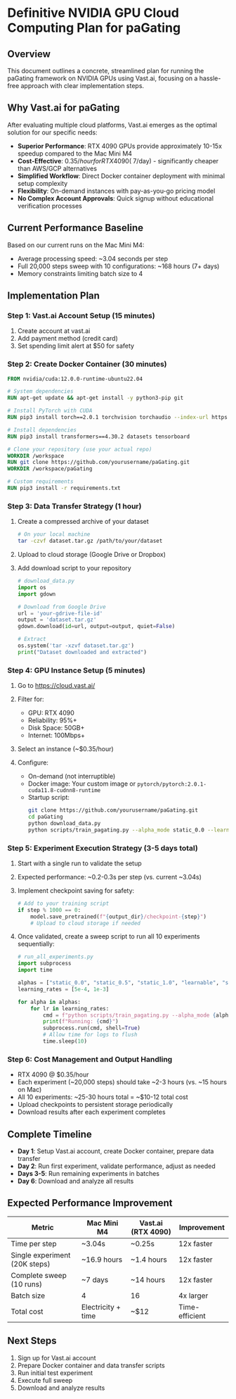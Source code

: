 # Definitive NVIDIA GPU Cloud Computing Plan for paGating

## Overview

This document outlines a concrete, streamlined plan for running the paGating framework on NVIDIA GPUs using Vast.ai, focusing on a hassle-free approach with clear implementation steps.

## Why Vast.ai for paGating

After evaluating multiple cloud platforms, Vast.ai emerges as the optimal solution for our specific needs:

- **Superior Performance**: RTX 4090 GPUs provide approximately 10-15x speedup compared to the Mac Mini M4
- **Cost-Effective**: $0.35/hour for RTX 4090 (~$7/day) - significantly cheaper than AWS/GCP alternatives
- **Simplified Workflow**: Direct Docker container deployment with minimal setup complexity
- **Flexibility**: On-demand instances with pay-as-you-go pricing model
- **No Complex Account Approvals**: Quick signup without educational verification processes

## Current Performance Baseline

Based on our current runs on the Mac Mini M4:
- Average processing speed: ~3.04 seconds per step
- Full 20,000 steps sweep with 10 configurations: ~168 hours (7+ days)
- Memory constraints limiting batch size to 4

## Implementation Plan

### Step 1: Vast.ai Account Setup (15 minutes)

1. Create account at vast.ai
2. Add payment method (credit card)
3. Set spending limit alert at $50 for safety

### Step 2: Create Docker Container (30 minutes)

```dockerfile
FROM nvidia/cuda:12.0.0-runtime-ubuntu22.04

# System dependencies
RUN apt-get update && apt-get install -y python3-pip git

# Install PyTorch with CUDA
RUN pip3 install torch==2.0.1 torchvision torchaudio --index-url https://download.pytorch.org/whl/cu118

# Install dependencies
RUN pip3 install transformers==4.30.2 datasets tensorboard

# Clone your repository (use your actual repo)
WORKDIR /workspace
RUN git clone https://github.com/yourusername/paGating.git
WORKDIR /workspace/paGating

# Custom requirements
RUN pip3 install -r requirements.txt
```

### Step 3: Data Transfer Strategy (1 hour)

1. Create a compressed archive of your dataset
   ```bash
   # On your local machine
   tar -czvf dataset.tar.gz /path/to/your/dataset
   ```

2. Upload to cloud storage (Google Drive or Dropbox)

3. Add download script to your repository
   ```python
   # download_data.py
   import os
   import gdown
   
   # Download from Google Drive
   url = 'your-gdrive-file-id'
   output = 'dataset.tar.gz'
   gdown.download(id=url, output=output, quiet=False)
   
   # Extract
   os.system('tar -xzvf dataset.tar.gz')
   print("Dataset downloaded and extracted")
   ```

### Step 4: GPU Instance Setup (5 minutes)

1. Go to https://cloud.vast.ai/
2. Filter for:
   - GPU: RTX 4090
   - Reliability: 95%+
   - Disk Space: 50GB+
   - Internet: 100Mbps+
   
3. Select an instance (~$0.35/hour)
4. Configure:
   - On-demand (not interruptible)
   - Docker image: Your custom image or `pytorch/pytorch:2.0.1-cuda11.8-cudnn8-runtime`
   - Startup script:
     ```bash
     git clone https://github.com/yourusername/paGating.git
     cd paGating
     python download_data.py
     python scripts/train_pagating.py --alpha_mode static_0.0 --learning_rate 5e-4 --batch_size 16 --max_steps 20000 --output_dir logs/phase2_sweeps
     ```

### Step 5: Experiment Execution Strategy (3-5 days total)

1. Start with a single run to validate the setup
2. Expected performance: ~0.2-0.3s per step (vs. current ~3.04s)
3. Implement checkpoint saving for safety:
   ```python
   # Add to your training script
   if step % 1000 == 0:
       model.save_pretrained(f"{output_dir}/checkpoint-{step}")
       # Upload to cloud storage if needed
   ```

4. Once validated, create a sweep script to run all 10 experiments sequentially:
   ```python
   # run_all_experiments.py
   import subprocess
   import time
   
   alphas = ["static_0.0", "static_0.5", "static_1.0", "learnable", "scheduler_cosine"]
   learning_rates = [5e-4, 1e-3]
   
   for alpha in alphas:
       for lr in learning_rates:
           cmd = f"python scripts/train_pagating.py --alpha_mode {alpha} --learning_rate {lr} --batch_size 16 --max_steps 20000 --output_dir logs/phase2_sweeps/{alpha}_lr{lr}"
           print(f"Running: {cmd}")
           subprocess.run(cmd, shell=True)
           # Allow time for logs to flush
           time.sleep(10)
   ```

### Step 6: Cost Management and Output Handling

- RTX 4090 @ $0.35/hour
- Each experiment (~20,000 steps) should take ~2-3 hours (vs. ~15 hours on Mac)
- All 10 experiments: ~25-30 hours total = ~$10-12 total cost
- Upload checkpoints to persistent storage periodically
- Download results after each experiment completes

## Complete Timeline

- **Day 1**: Setup Vast.ai account, create Docker container, prepare data transfer
- **Day 2**: Run first experiment, validate performance, adjust as needed
- **Days 3-5**: Run remaining experiments in batches
- **Day 6**: Download and analyze all results

## Expected Performance Improvement

| Metric | Mac Mini M4 | Vast.ai (RTX 4090) | Improvement |
|--------|------------|-----------------|-------------|
| Time per step | ~3.04s | ~0.25s | 12x faster |
| Single experiment (20K steps) | ~16.9 hours | ~1.4 hours | 12x faster |
| Complete sweep (10 runs) | ~7 days | ~14 hours | 12x faster |
| Batch size | 4 | 16 | 4x larger |
| Total cost | Electricity + time | ~$12 | Time-efficient |

## Next Steps

1. Sign up for Vast.ai account
2. Prepare Docker container and data transfer scripts
3. Run initial test experiment
4. Execute full sweep
5. Download and analyze results 